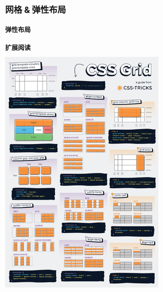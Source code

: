 # 网格 & 弹性布局

## 弹性布局

## 扩展阅读

![css-grid-poster.png](%E7%BD%91%E6%A0%BC%20&%20%E5%BC%B9%E6%80%A7%E5%B8%83%E5%B1%80%208b49b90690194a8d8ed3f3906fb13827/css-grid-poster.png)